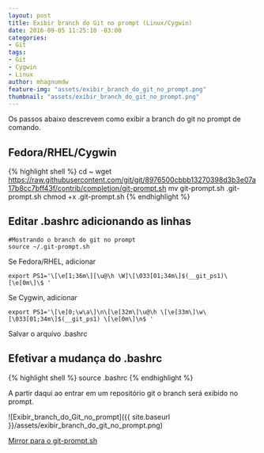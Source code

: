 ```yaml
---
layout: post
title: Exibir branch do Git no prompt (Linux/Cygwin)
date: 2016-09-05 11:25:10 -03:00
categories:
- Git
tags:
- Git
- Cygwin
- Linux
author: mhagnumdw
feature-img: "assets/exibir_branch_do_git_no_prompt.png"
thumbnail: "assets/exibir_branch_do_git_no_prompt.png"
---
```


Os passos abaixo descrevem como exibir a branch do git no prompt de comando.

## Fedora/RHEL/Cygwin

{% highlight shell %}
cd ~
wget https://raw.githubusercontent.com/git/git/8976500cbbb13270398d3b3e07a17b8cc7bff43f/contrib/completion/git-prompt.sh
mv git-prompt.sh .git-prompt.sh
chmod +x .git-prompt.sh
{% endhighlight %}

## Editar .bashrc adicionando as linhas

```
#Mostrando o branch do git no prompt  
source ~/.git-prompt.sh
```

Se Fedora/RHEL, adicionar

```
export PS1='\[\e[1;36m\][\u@\h \W]\[\033[01;34m\]$(__git_ps1)\[\e[0m\]\$ '
```

Se Cygwin, adicionar

```
export PS1='\[\e]0;\w\a\]\n\[\e[32m\]\u@\h \[\e[33m\]\w\[\033[01;34m\]$(__git_ps1) \[\e[0m\]\n$ '
```

Salvar o arquivo .bashrc

## Efetivar a mudança do .bashrc

{% highlight shell %}
source .bashrc
{% endhighlight %}

A partir daqui ao entrar em um repositório git o branch será exibido no prompt.

![Exibir_branch_do_Git_no_prompt]({{ site.baseurl }}/assets/exibir_branch_do_git_no_prompt.png)

[Mirror para o git-prompt.sh](https://drive.google.com/open?id=0B80EagoWEV2xa3dQRllrOTQxOFE)
